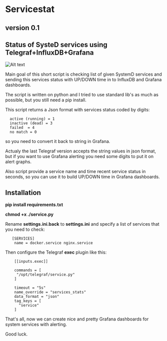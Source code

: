 # Servicestat 

## version 0.1

## Status of SysteD services using Telegraf+InfluxDB+Grafana

![Alt text](https://github.com/ratibor78/servicestat/blob/master/services_grafana.png?raw=true "Grafana dashboard example")


  Main goal of this short script is checking list of given SystemD services 
  and sending this services status with UP/DOWN time in to InfluxDB and Grafana dashboards. 
  
  The script is written on python and I tried to use standard lib's as much as possible,
  but you still need a pip install.
  
  This script returns a Json format with services status coded by digits: 
```
  active (running) = 1 
  inactive (dead) = 3
  failed  = 4 
  no match = 0 
```  
  so you need to convert it back to string in Grafana. 
  
  Actualy the last Telegraf version accepts the string values in json format, but if you want 
  to use Grafana alerting you need some digits to put it on alert graphs. 
  
  Also script provide a service name and time recent service status in seconds, 
  so you can use it to build UP/DOWN time in Grafana dashboards.

## Installation

  **pip install requirements.txt**
  
  **chmod +x ./service.py**
  
  Rename **settings.ini.back** to **settings.ini**  and specify a list of services that you need to check: 

```
   [SERVICES]
    name = docker.service nginx.service
```

Then configure the Telegraf **exec** plugin like this: 

```
    [[inputs.exec]]

    commands = [
     "/opt/telegraf/service.py"
    ]

    timeout = "5s"
    name_override = "services_stats"
    data_format = "json"
    tag_keys = [
      "service"
    ]
```
That's all, now we can create nice and pretty Grafana dashboards for system services with alerting. 

Good luck. 

